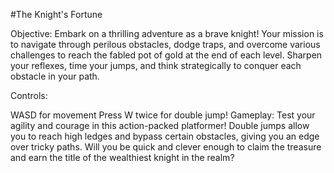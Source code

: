 #The Knight's Fortune

Objective: Embark on a thrilling adventure as a brave knight! Your mission is to navigate through perilous obstacles, dodge traps, and overcome various challenges to reach the fabled pot of gold at the end of each level. Sharpen your reflexes, time your jumps, and think strategically to conquer each obstacle in your path.

Controls:

WASD for movement
Press W twice for double jump!
Gameplay: Test your agility and courage in this action-packed platformer! Double jumps allow you to reach high ledges and bypass certain obstacles, giving you an edge over tricky paths. Will you be quick and clever enough to claim the treasure and earn the title of the wealthiest knight in the realm?
